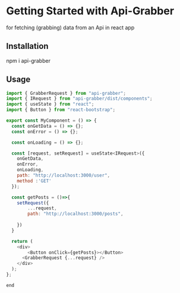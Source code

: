 # Getting Started with Api-Grabber

for fetching (grabbing) data from an Api in react app

## Installation
npm i api-grabber

## Usage

```javascript
import { GrabberRequest } from "api-grabber";
import { IRequest } from "api-grabber/dist/components";
import { useState } from "react";
import { Button } from "react-bootstrap";

export const MyComponent = () => {
  const onGetData = () => {};
  const onError = () => {};

  const onLoading = () => {};

  const [request, setRequest] = useState<IRequest>({
    onGetData,
    onError,
    onLoading,
    path: "http://localhost:3000/user",
    method :'GET'
  });

  const getPosts = ()=>{
    setRequest({
        ...request,
        path: "http://localhost:3000/posts",
  
    })
  }

  return (
    <div>
        <Button onClick={getPosts}></Button>
      <GrabberRequest {...request} />
    </div>
  );
};

end
```
